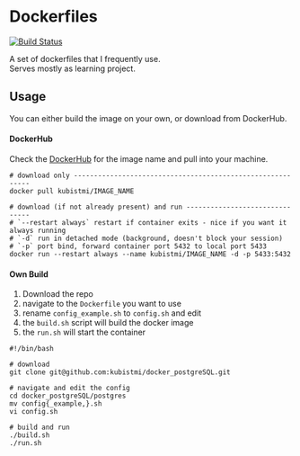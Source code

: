 # Dockerfiles
[![Build Status](https://dev.azure.com/MichalKubista/PostgreSQL%20Dockerfiles/_apis/build/status/kubistmi.docker_postgreSQL?branchName=master)](https://dev.azure.com/MichalKubista/PostgreSQL%20Dockerfiles/_build/latest?definitionId=4&branchName=master)

A set of dockerfiles that I frequently use.  
Serves mostly as learning project.

## Usage
You can either build the image on your own, or download from DockerHub.

#### DockerHub
Check the [DockerHub](https://hub.docker.com/u/kubistmi) for the image name and pull into your machine.

```{bash}
# download only -----------------------------------------------------------
docker pull kubistmi/IMAGE_NAME

# download (if not already present) and run -------------------------------
# `--restart always` restart if container exits - nice if you want it always running
# `-d` run in detached mode (background, doesn't block your session)
# `-p` port bind, forward container port 5432 to local port 5433
docker run --restart always --name kubistmi/IMAGE_NAME -d -p 5433:5432
```

#### Own Build
1. Download the repo
1. navigate to the `Dockerfile` you want to use
1. rename `config_example.sh` to `config.sh` and edit
1. the `build.sh` script will build the docker image
1. the `run.sh` will start the container

```{bash}
#!/bin/bash

# download
git clone git@github.com:kubistmi/docker_postgreSQL.git

# navigate and edit the config
cd docker_postgreSQL/postgres
mv config{_example,}.sh
vi config.sh

# build and run
./build.sh
./run.sh
```

